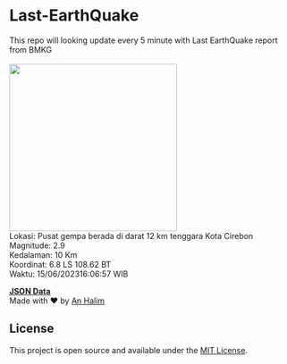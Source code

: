 # Last-EarthQuake
This repo will looking update every 5 minute with Last EarthQuake report from BMKG
<br>
<br>
<img src="https://static.bmkg.go.id/20230615160657.mmi.jpg" width="300"/>
<br>
Lokasi: Pusat gempa berada di darat 12 km tenggara Kota Cirebon <br>
Magnitude: 2.9 <br>
Kedalaman: 10 Km <br>
Koordinat: 6.8 LS 108.62 BT <br>
Waktu: 15/06/202316:06:57 WIB <br>

<a href="./data/data.json">**JSON Data**</a>
<br>
Made with ❤️ by <a href="https://github.com/an-halim">An Halim</a>
## License

This project is open source and available under the [MIT License](LICENSE).
